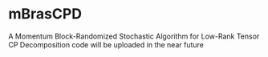 # mBrasCPD
A Momentum Block-Randomized Stochastic Algorithm for Low-Rank Tensor CP Decomposition
 code will be uploaded in the near future
